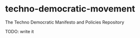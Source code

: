 techno-democratic-movement
==========================

The Techno Democratic Manifesto and Policies Repository

TODO: write it
